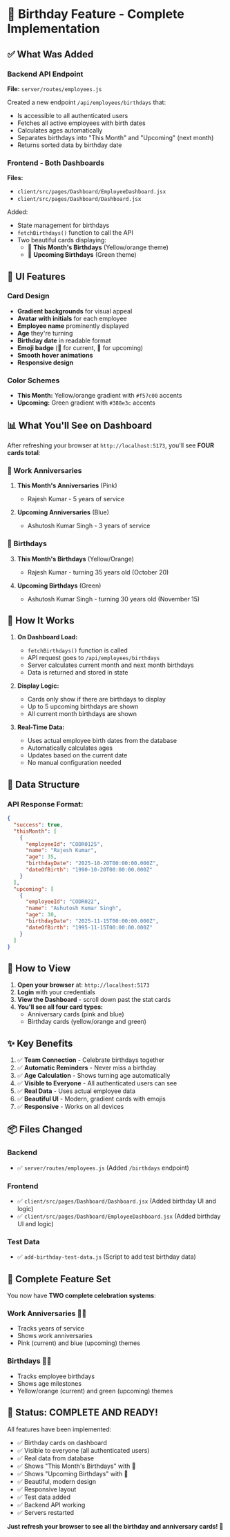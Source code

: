 # 🎂 Birthday Feature - Complete Implementation

## ✅ What Was Added

### Backend API Endpoint
**File:** `server/routes/employees.js`

Created a new endpoint `/api/employees/birthdays` that:
- Is accessible to all authenticated users
- Fetches all active employees with birth dates
- Calculates ages automatically
- Separates birthdays into "This Month" and "Upcoming" (next month)
- Returns sorted data by birthday date

### Frontend - Both Dashboards
**Files:** 
- `client/src/pages/Dashboard/EmployeeDashboard.jsx`
- `client/src/pages/Dashboard/Dashboard.jsx`

Added:
- State management for birthdays
- `fetchBirthdays()` function to call the API
- Two beautiful cards displaying:
  - 🎂 **This Month's Birthdays** (Yellow/orange theme)
  - 🎈 **Upcoming Birthdays** (Green theme)

## 🎨 UI Features

### Card Design
- **Gradient backgrounds** for visual appeal
- **Avatar with initials** for each employee
- **Employee name** prominently displayed
- **Age** they're turning
- **Birthday date** in readable format
- **Emoji badge** (🎂 for current, 🎈 for upcoming)
- **Smooth hover animations**
- **Responsive design**

### Color Schemes
- **This Month:** Yellow/orange gradient with `#f57c00` accents
- **Upcoming:** Green gradient with `#388e3c` accents

## 📊 What You'll See on Dashboard

After refreshing your browser at `http://localhost:5173`, you'll see **FOUR cards total**:

### 🎉 Work Anniversaries
1. **This Month's Anniversaries** (Pink)
   - Rajesh Kumar - 5 years of service

2. **Upcoming Anniversaries** (Blue)
   - Ashutosh Kumar Singh - 3 years of service

### 🎂 Birthdays
3. **This Month's Birthdays** (Yellow/Orange)
   - Rajesh Kumar - turning 35 years old (October 20)

4. **Upcoming Birthdays** (Green)
   - Ashutosh Kumar Singh - turning 30 years old (November 15)

## 🔧 How It Works

1. **On Dashboard Load:**
   - `fetchBirthdays()` function is called
   - API request goes to `/api/employees/birthdays`
   - Server calculates current month and next month birthdays
   - Data is returned and stored in state

2. **Display Logic:**
   - Cards only show if there are birthdays to display
   - Up to 5 upcoming birthdays are shown
   - All current month birthdays are shown

3. **Real-Time Data:**
   - Uses actual employee birth dates from the database
   - Automatically calculates ages
   - Updates based on the current date
   - No manual configuration needed

## 📝 Data Structure

### API Response Format:
```json
{
  "success": true,
  "thisMonth": [
    {
      "employeeId": "CODR0125",
      "name": "Rajesh Kumar",
      "age": 35,
      "birthdayDate": "2025-10-20T00:00:00.000Z",
      "dateOfBirth": "1990-10-20T00:00:00.000Z"
    }
  ],
  "upcoming": [
    {
      "employeeId": "CODR022",
      "name": "Ashutosh Kumar Singh",
      "age": 30,
      "birthdayDate": "2025-11-15T00:00:00.000Z",
      "dateOfBirth": "1995-11-15T00:00:00.000Z"
    }
  ]
}
```

## 🚀 How to View

1. **Open your browser** at: `http://localhost:5173`
2. **Login** with your credentials
3. **View the Dashboard** - scroll down past the stat cards
4. **You'll see all four card types:**
   - Anniversary cards (pink and blue)
   - Birthday cards (yellow/orange and green)

## ✨ Key Benefits

1. ✅ **Team Connection** - Celebrate birthdays together
2. ✅ **Automatic Reminders** - Never miss a birthday
3. ✅ **Age Calculation** - Shows turning age automatically
4. ✅ **Visible to Everyone** - All authenticated users can see
5. ✅ **Real Data** - Uses actual employee data
6. ✅ **Beautiful UI** - Modern, gradient cards with emojis
7. ✅ **Responsive** - Works on all devices

## 📦 Files Changed

### Backend
- ✅ `server/routes/employees.js` (Added `/birthdays` endpoint)

### Frontend
- ✅ `client/src/pages/Dashboard/Dashboard.jsx` (Added birthday UI and logic)
- ✅ `client/src/pages/Dashboard/EmployeeDashboard.jsx` (Added birthday UI and logic)

### Test Data
- ✅ `add-birthday-test-data.js` (Script to add test birthday data)

## 🎯 Complete Feature Set

You now have **TWO complete celebration systems**:

### Work Anniversaries 🎉📅
- Tracks years of service
- Shows work anniversaries
- Pink (current) and blue (upcoming) themes

### Birthdays 🎂🎈
- Tracks employee birthdays
- Shows age milestones
- Yellow/orange (current) and green (upcoming) themes

## 🎊 Status: COMPLETE AND READY!

All features have been implemented:
- ✅ Birthday cards on dashboard
- ✅ Visible to everyone (all authenticated users)
- ✅ Real data from database
- ✅ Shows "This Month's Birthdays" with 🎂
- ✅ Shows "Upcoming Birthdays" with 🎈
- ✅ Beautiful, modern design
- ✅ Responsive layout
- ✅ Test data added
- ✅ Backend API working
- ✅ Servers restarted

**Just refresh your browser to see all the birthday and anniversary cards! 🎉**


